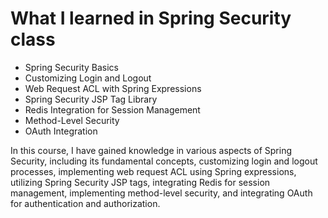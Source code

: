 # What I learned in Spring Security class

- Spring Security Basics
- Customizing Login and Logout
- Web Request ACL with Spring Expressions
- Spring Security JSP Tag Library
- Redis Integration for Session Management
- Method-Level Security
- OAuth Integration

In this course, I have gained knowledge in various aspects of Spring Security, including its fundamental concepts, customizing login and logout processes, implementing web request ACL using Spring expressions, utilizing Spring Security JSP tags, integrating Redis for session management, implementing method-level security, and integrating OAuth for authentication and authorization.
